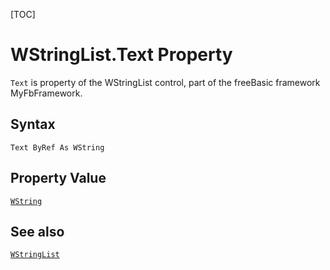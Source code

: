 [TOC]
# WStringList.Text Property

`Text` is property of the WStringList control, part of the freeBasic framework MyFbFramework.
## Syntax
```freeBasic
Text ByRef As WString
```
## Property Value
[`WString`]("https://www.freebasic.net/wiki/KeyPgWString")
## See also
[`WStringList`](WStringList.md)
